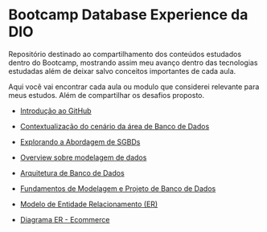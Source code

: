 # Bootcamp Database Experience da DIO

Repositório destinado ao compartilhamento dos conteúdos estudados dentro do Bootcamp, mostrando assim meu avanço dentro das tecnologias estudadas além de deixar salvo conceitos importantes de cada aula. 

Aqui você vai encontrar cada aula ou modulo que considerei relevante para meus estudos. Além de compartilhar os desafios proposto.

- [Introdução ao GitHub](/Bootcamp/Introdu%C3%A7%C3%A3o-GitHub.md)

- [Contextualização do cenário da área de Banco de Dados](/Bootcamp/Contexto-cen%C3%A1rios-area-BD.md)

- [Explorando a Abordagem de SGBDs](/Bootcamp/Abordagens-SGBD.md)

- [Overview sobre modelagem de dados](/Bootcamp/Modelagem_Dados_Intr.md)

- [Arquitetura de Banco de Dados](/Bootcamp/Arquitetura_BD.md)

- [Fundamentos de Modelagem e Projeto de Banco de Dados](/Bootcamp/Fundamentos_modelagem_BD.md)

- [Modelo de Entidade Relacionamento (ER)](/Bootcamp/Modelo_ER.md)

- [Diagrama ER - Ecommerce](https://github.com/gabriellivieira/Bootcamp-Database-Experience-DIO/commit/12afd7b75b9c78f38e2415b449926fc8b17a9016)